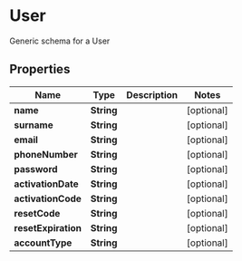 

# User

Generic schema for a User
## Properties

Name | Type | Description | Notes
------------ | ------------- | ------------- | -------------
**name** | **String** |  |  [optional]
**surname** | **String** |  |  [optional]
**email** | **String** |  |  [optional]
**phoneNumber** | **String** |  |  [optional]
**password** | **String** |  |  [optional]
**activationDate** | **String** |  |  [optional]
**activationCode** | **String** |  |  [optional]
**resetCode** | **String** |  |  [optional]
**resetExpiration** | **String** |  |  [optional]
**accountType** | **String** |  |  [optional]



